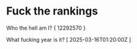 # Fuck the rankings

Who the hell am I?
{ 12292570 }

What fucking year is it?
[ 2025-03-16T01:20:00Z ]
